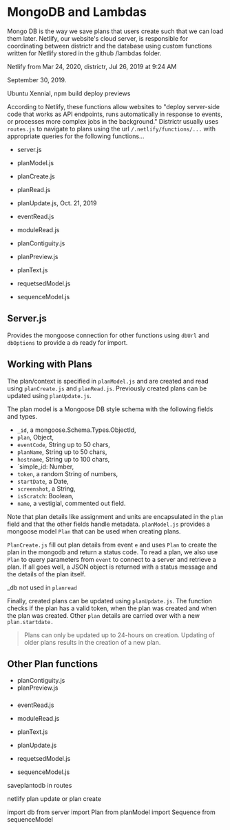 # MongoDB and Lambdas

Mongo DB is the way we save plans that users create such that we can
load them later. Netlify, our website's cloud server, is responsible
for coordinating between districtr and the database using custom
functions written for Netlify stored in the github /lambdas folder.

Netlify from Mar 24, 2020, districtr, 
Jul 26, 2019 at 9:24 AM

September 30, 2019. 

Ubuntu Xennial, 
npm build
deploy previews

According to Netlify, these functions allow websites to "deploy server-side
code that works as API endpoints, runs automatically in response to events,
or processes more complex jobs in the background." Districtr usually uses `routes.js`
to navigate to plans using the url `/.netlify/functions/...` with appropriate queries
for the following functions...


- server.js
- planModel.js
- planCreate.js
- planRead.js
- planUpdate.js, Oct. 21, 2019

- eventRead.js
- moduleRead.js
- planContiguity.js
- planPreview.js
- planText.js
- requetsedModel.js
- sequenceModel.js

## Server.js

Provides the mongoose connection for other functions using
`dbUrl` and `dbOptions` to provide a `db` ready for import.

## Working with Plans

The plan/context is specified in `planModel.js` and are created and read using
`planCreate.js` and `planRead.js`. Previously created plans can be 
updated using `planUpdate.js`.

The plan model is a Mongoose DB style schema with the following
fields and types. 

- `_id`, a mongoose.Schema.Types.ObjectId,
- `plan`, Object,
- `eventCode`, String up to 50 chars,
- `planName`, String up to 50 chars,
- `hostname`, String up to 100 chars,
- `simple_id: Number,
- `token`, a random String of numbers,
- `startDate`, a Date,
- `screenshot`, a String,
- `isScratch`: Boolean,
- `name`, a vestigial, commented out field. 

Note that plan details like assignment and units are encapsulated in
the `plan` field and that the other fields handle metadata. `planModel.js`
provides a mongoose model `Plan` that can be used when creating plans.

`PlanCreate.js` fill out plan details from event `e` and uses `Plan` 
to create the plan in the mongodb and return a status code. To read a plan, 
we also use `Plan` to query parameters from `event` to connect to
a server and retrieve a plan. If all goes well, a JSON object is returned
with a status message and the details of the plan itself. 

_db not used in `planread`

Finally, created plans can be updated using `planUpdate.js`. The function
checks if the plan has a valid token, when the plan was created and when
the plan was created. Other `plan` details are carried over with a new
`plan.startdate.`

> Plans can only be updated up to 24-hours on creation. Updating of older
plans results in the creation of a new plan.

## Other Plan functions

- planContiguity.js
- planPreview.js



###

- eventRead.js
- moduleRead.js



- planText.js
- planUpdate.js
- requetsedModel.js
- sequenceModel.js




saveplantodb in routes

netlify plan update or plan create

import db from server
import Plan from planModel
import Sequence from sequenceModel





